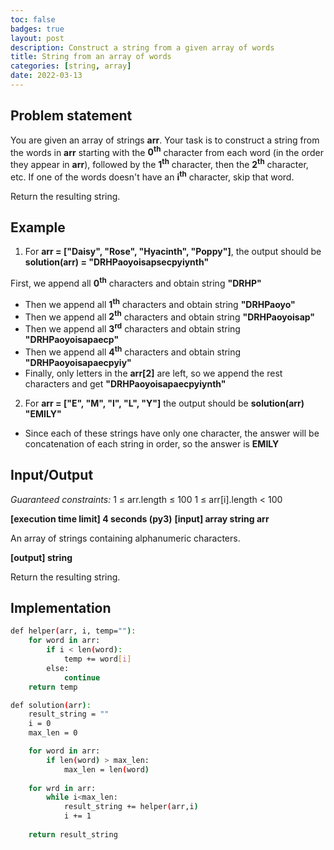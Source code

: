 ```yaml
---
toc: false
badges: true
layout: post
description: Construct a string from a given array of words
title: String from an array of words
categories: [string, array]
date: 2022-03-13
---
```


## Problem statement 

You are given an array of strings **arr**. Your task is to construct a string from the words in **arr** starting with the **0<sup>th</sup>** character from each word (in the order they appear in **arr**), followed by the **1<sup>th</sup>** character, then the **2<sup>th</sup>** character, etc. If one of the words doesn't have an **i<sup>th</sup>** character, skip that word.

Return the resulting string.


## Example 

1. For **arr = ["Daisy", "Rose", "Hyacinth", "Poppy"]**, the output should be **solution(arr) = "DRHPaoyoisapsecpyiynth"**

First, we append all **0<sup>th</sup>** characters and obtain string **"DRHP"**
- Then we append all **1<sup>th</sup>** characters and obtain string **"DRHPaoyo"**
- Then we append all **2<sup>th</sup>** characters and obtain string **"DRHPaoyoisap"**
- Then we append all **3<sup>rd</sup>** characters and obtain string **"DRHPaoyoisapaecp"**
- Then we append all **4<sup>th</sup>** characters and obtain string **"DRHPaoyoisapaecpyiy"**
- Finally, only letters in the **arr[2]** are left, so we append the rest characters and get **"DRHPaoyoisapaecpyiynth"**


2. For **arr = ["E", "M", "I", "L", "Y"]** the output should be **solution(arr) "EMILY"**       

- Since each of these strings have only one character, the answer will be concatenation of each string in order, so the answer is **EMILY**


## Input/Output

_Guaranteed constraints:_
1 ≤ arr.length ≤ 100 
1 ≤ arr[i].length < 100 

**[execution time limit] 4 seconds (py3)**
**[input] array string arr**

An array of strings containing alphanumeric characters.

**[output] string**

Return the resulting string.


## Implementation 

```sh
def helper(arr, i, temp=""):
    for word in arr:
        if i < len(word):
            temp += word[i]
        else:
            continue
    return temp

def solution(arr):
    result_string = ""
    i = 0
    max_len = 0

    for word in arr:
        if len(word) > max_len:
            max_len = len(word)
    
    for wrd in arr:
        while i<max_len:
            result_string += helper(arr,i)
            i += 1
    
    return result_string
```